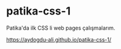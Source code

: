 
# patika-css-1

Patika'da ilk CSS li web pages çalışmalarım.

 https://aydogdu-ali.github.io/patika-css-1/
